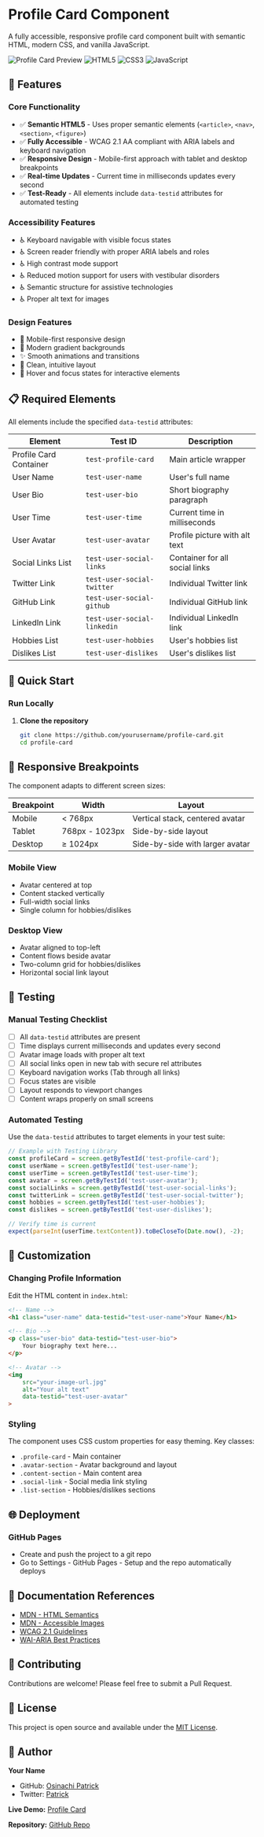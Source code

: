 # Profile Card Component

A fully accessible, responsive profile card component built with semantic HTML, modern CSS, and vanilla JavaScript.

![Profile Card Preview](https://img.shields.io/badge/Status-Production%20Ready-success)
![HTML5](https://img.shields.io/badge/HTML5-E34F26?logo=html5&logoColor=white)
![CSS3](https://img.shields.io/badge/CSS3-1572B6?logo=css3&logoColor=white)
![JavaScript](https://img.shields.io/badge/JavaScript-F7DF1E?logo=javascript&logoColor=black)

## 🌟 Features

### Core Functionality
- ✅ **Semantic HTML5** - Uses proper semantic elements (`<article>`, `<nav>`, `<section>`, `<figure>`)
- ✅ **Fully Accessible** - WCAG 2.1 AA compliant with ARIA labels and keyboard navigation
- ✅ **Responsive Design** - Mobile-first approach with tablet and desktop breakpoints
- ✅ **Real-time Updates** - Current time in milliseconds updates every second
- ✅ **Test-Ready** - All elements include `data-testid` attributes for automated testing

### Accessibility Features
- ♿ Keyboard navigable with visible focus states
- ♿ Screen reader friendly with proper ARIA labels and roles
- ♿ High contrast mode support
- ♿ Reduced motion support for users with vestibular disorders
- ♿ Semantic structure for assistive technologies
- ♿ Proper alt text for images

### Design Features
- 📱 Mobile-first responsive design
- 🎨 Modern gradient backgrounds
- ✨ Smooth animations and transitions
- 🎯 Clean, intuitive layout
- 💅 Hover and focus states for interactive elements

## 📋 Required Elements

All elements include the specified `data-testid` attributes:

| Element | Test ID | Description |
|---------|---------|-------------|
| Profile Card Container | `test-profile-card` | Main article wrapper |
| User Name | `test-user-name` | User's full name |
| User Bio | `test-user-bio` | Short biography paragraph |
| User Time | `test-user-time` | Current time in milliseconds |
| User Avatar | `test-user-avatar` | Profile picture with alt text |
| Social Links List | `test-user-social-links` | Container for all social links |
| Twitter Link | `test-user-social-twitter` | Individual Twitter link |
| GitHub Link | `test-user-social-github` | Individual GitHub link |
| LinkedIn Link | `test-user-social-linkedin` | Individual LinkedIn link |
| Hobbies List | `test-user-hobbies` | User's hobbies list |
| Dislikes List | `test-user-dislikes` | User's dislikes list |

## 🚀 Quick Start

### Run Locally

1. **Clone the repository**
   ```bash
   git clone https://github.com/yourusername/profile-card.git
   cd profile-card
   ```

## 📱 Responsive Breakpoints

The component adapts to different screen sizes:

| Breakpoint | Width | Layout |
|------------|-------|--------|
| Mobile | < 768px | Vertical stack, centered avatar |
| Tablet | 768px - 1023px | Side-by-side layout |
| Desktop | ≥ 1024px | Side-by-side with larger avatar |

### Mobile View
- Avatar centered at top
- Content stacked vertically
- Full-width social links
- Single column for hobbies/dislikes

### Desktop View
- Avatar aligned to top-left
- Content flows beside avatar
- Two-column grid for hobbies/dislikes
- Horizontal social link layout

## 🧪 Testing

### Manual Testing Checklist

- [ ] All `data-testid` attributes are present
- [ ] Time displays current milliseconds and updates every second
- [ ] Avatar image loads with proper alt text
- [ ] All social links open in new tab with secure rel attributes
- [ ] Keyboard navigation works (Tab through all links)
- [ ] Focus states are visible
- [ ] Layout responds to viewport changes
- [ ] Content wraps properly on small screens

### Automated Testing

Use the `data-testid` attributes to target elements in your test suite:

```javascript
// Example with Testing Library
const profileCard = screen.getByTestId('test-profile-card');
const userName = screen.getByTestId('test-user-name');
const userTime = screen.getByTestId('test-user-time');
const avatar = screen.getByTestId('test-user-avatar');
const socialLinks = screen.getByTestId('test-user-social-links');
const twitterLink = screen.getByTestId('test-user-social-twitter');
const hobbies = screen.getByTestId('test-user-hobbies');
const dislikes = screen.getByTestId('test-user-dislikes');

// Verify time is current
expect(parseInt(userTime.textContent)).toBeCloseTo(Date.now(), -2);
```

## 🎨 Customization

### Changing Profile Information

Edit the HTML content in `index.html`:

```html
<!-- Name -->
<h1 class="user-name" data-testid="test-user-name">Your Name</h1>

<!-- Bio -->
<p class="user-bio" data-testid="test-user-bio">
    Your biography text here...
</p>

<!-- Avatar -->
<img 
    src="your-image-url.jpg" 
    alt="Your alt text"
    data-testid="test-user-avatar"
>
```

### Styling

The component uses CSS custom properties for easy theming. Key classes:

- `.profile-card` - Main container
- `.avatar-section` - Avatar background and layout
- `.content-section` - Main content area
- `.social-link` - Social media link styling
- `.list-section` - Hobbies/dislikes sections

## 🌐 Deployment


### GitHub Pages

- Create and push the project to a git repo
- Go to Settings - GitHub Pages - Setup and the repo automatically deploys

## 📖 Documentation References

- [MDN - HTML Semantics](https://developer.mozilla.org/en-US/docs/Web/HTML/Element)
- [MDN - Accessible Images](https://developer.mozilla.org/en-US/docs/Web/Accessibility/Images)
- [WCAG 2.1 Guidelines](https://www.w3.org/WAI/WCAG21/quickref/)
- [WAI-ARIA Best Practices](https://www.w3.org/WAI/ARIA/apg/)

## 🤝 Contributing

Contributions are welcome! Please feel free to submit a Pull Request.

## 📄 License

This project is open source and available under the [MIT License](LICENSE).

## 👤 Author

**Your Name**
- GitHub: [Osinachi Patrick](https://github.com/SinachPat)
- Twitter: [Patrick](https://twitter.com/0xsinachpat)


**Live Demo:** [Profile Card](https://sinachpat.github.io/profile_card/)

**Repository:** [GitHub Repo](https://github.com/SinachPat/profile_card)